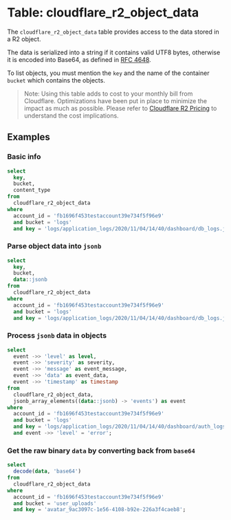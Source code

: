 # Table: cloudflare_r2_object_data

The `cloudflare_r2_object_data` table provides access to the data stored in a R2 object.

The data is serialized into a string if it contains valid UTF8 bytes, otherwise it is encoded into Base64, as defined in [RFC 4648](https://datatracker.ietf.org/doc/html/rfc4648).

To list objects, you must mention the `key` and the name of the container `bucket` which contains the objects.

> Note: Using this table adds to cost to your monthly bill from Cloudflare. Optimizations have been put in place to minimize the impact as much as possible. Please refer to [Cloudflare R2 Pricing](https://developers.cloudflare.com/r2/platform/pricing/) to understand the cost implications.

## Examples

### Basic info

```sql
select
  key,
  bucket,
  content_type
from
  cloudflare_r2_object_data
where
  account_id = 'fb1696f453testaccount39e734f5f96e9'
  and bucket = 'logs'
  and key = 'logs/application_logs/2020/11/04/14/40/dashboard/db_logs.json.gz';
```

### Parse object data into `jsonb`

```sql
select
  key,
  bucket,
  data::jsonb
from
  cloudflare_r2_object_data
where
  account_id = 'fb1696f453testaccount39e734f5f96e9'
  and bucket = 'logs'
  and key = 'logs/application_logs/2020/11/04/14/40/dashboard/db_logs.json.gz';
```

### Process `jsonb` data in objects

```sql
select
  event ->> 'level' as level,
  event ->> 'severity' as severity,
  event ->> 'message' as event_message,
  event ->> 'data' as event_data,
  event ->> 'timestamp' as timestamp
from
  cloudflare_r2_object_data,
  jsonb_array_elements((data::jsonb) -> 'events') as event
where
  account_id = 'fb1696f453testaccount39e734f5f96e9'
  and bucket = 'logs'
  and key = 'logs/application_logs/2020/11/04/14/40/dashboard/auth_logs.json.gz'
  and event ->> 'level' = 'error';
```

### Get the raw binary `data` by converting back from `base64`

```sql
select
  decode(data, 'base64')
from
  cloudflare_r2_object_data
where
  account_id = 'fb1696f453testaccount39e734f5f96e9'
  and bucket = 'user_uploads'
  and key = 'avatar_9ac3097c-1e56-4108-b92e-226a3f4caeb8';
```
